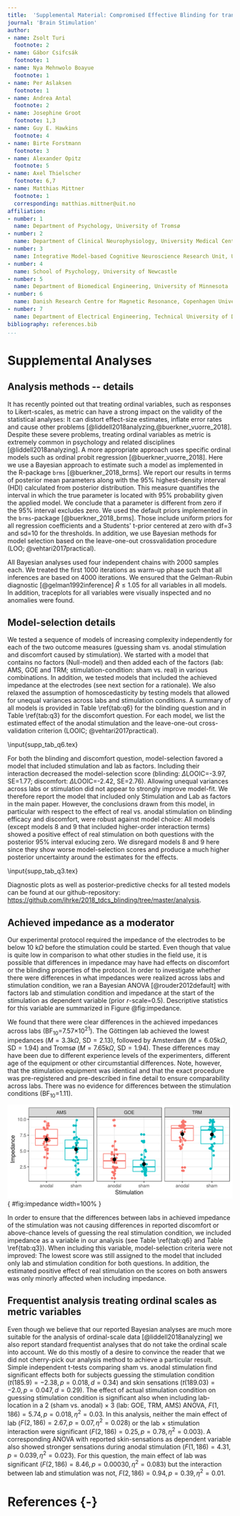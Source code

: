 ```yaml
---
title:  'Supplemental Material: Compromised Effective Blinding for transcranial direct current stimulation at 1 mA for 20 min in Young Healthy Individuals'
journal: 'Brain Stimulation'
author:
- name: Zsolt Turi
  footnote: 2
- name: Gábor Csifcsák
  footnote: 1
- name: Nya Mehnwolo Boayue
  footnote: 1
- name: Per Aslaksen
  footnote: 1
- name: Andrea Antal
  footnote: 2
- name: Josephine Groot
  footnote: 1,3
- name: Guy E. Hawkins
  footnote: 4 
- name: Birte Forstmann
  footnote: 3
- name: Alexander Opitz
  footnote: 5
- name: Axel Thielscher
  footnote: 6,7
- name: Matthias Mittner
  footnote: 1
  corresponding: matthias.mittner@uit.no
affiliation:
- number: 1
  name: Department of Psychology, University of Tromsø
- number: 2
  name: Department of Clinical Neurophysiology, University Medical Center Göttingen
- number: 3
  name: Integrative Model-based Cognitive Neuroscience Research Unit, University of Amsterdam
- number: 4
  name: School of Psychology, University of Newcastle
- number: 5
  name: Department of Biomedical Engineering, University of Minnesota
- number: 6
  name: Danish Research Centre for Magnetic Resonance, Copenhagen University Hospital Hvidovre
- number: 7
  name: Department of Electrical Engineering, Technical University of Denmark
bibliography: references.bib   
...
```


# Supplemental Analyses

## Analysis methods -- details

It has recently pointed out that treating ordinal variables, such as responses to Likert-scales, as metric can have a strong impact on the validity of the statistical analyses: It can distort effect-size estimates, inflate error rates and cause other problems [@liddell2018analyzing,@buerkner_vuorre_2018]. Despite these severe problems, treating ordinal variables as metric is extremely common in psychology and related disciplines [@liddell2018analyzing]. A more appropriate approach uses specific ordinal models such as ordinal probit regression [@buerkner_vuorre_2018]. Here we use a Bayesian approach to estimate such a model as implemented in the R-package `brms` [@buerkner_2018_brms]. We report our results in terms of posterior mean parameters along with the 95% highest-density interval (HDI) calculated from posterior distribution. This measure quantifies the interval in which the true parameter is located with 95% probability given the applied model. We conclude that a parameter is different from zero if the 95% interval excludes zero. We used the default priors implemented in the `brms`-package [@buerkner_2018_brms]. Those include uniform priors for all regression coefficients and a Students' t-prior centered at zero with df=3 and sd=10 for the thresholds.
In addition, we use Bayesian methods for model selection based on the leave-one-out crossvalidation procedure (LOO; @vehtari2017practical). 

All Bayesian analyses used four independent chains with 2000 samples each. We treated the first 1000 iterations as warm-up phase such that all inferences are based on 4000 iterations. We ensured that the Gelman-Rubin diagnostic [@gelman1992inference] $\hat{R}\le 1.05$ for all variables in all models. In addition, traceplots for all variables were visually inspected and no anomalies were found.
  
## Model-selection details
 
We tested a sequence of models of increasing complexity independently for each of the two outcome measures (guessing sham vs. anodal stimulation and discomfort caused by stimulation).
We started with a model that contains no factors (Null-model) and then added each of the factors (lab: AMS, GOE and TRM; stimulation-condition: sham vs. real) in various combinations. In addition, we tested models that included the achieved impedance at the electrodes (see next section for a rationale). We also relaxed the assumption of homoscedasticity by testing models that allowed for unequal variances across labs and stimulation conditions. A summary of all models  is provided in Table \ref{tab:q6} for the blinding question and  in Table \ref{tab:q3} for the discomfort question. For each model, we list the estimated effect of the anodal stimulation and the leave-one-out cross-validation criterion (LOOIC; @vehtari2017practical).

\input{supp_tab_q6.tex}
 
For both the blinding and discomfort question, model-selection favored a model that included stimulation and lab as factors. Including their interaction decreased the model-selection score (blinding: $\Delta$LOOIC=-3.97, SE=1.77; discomfort: $\Delta$LOOIC=-2.42, SE=2.76). Allowing unequal variances across labs or stimulation did not appear to strongly improve model-fit. We therefore report the model that included only Stimulation and Lab as factors in the main paper. However, the conclusions drawn from this model, in particular with respect to the effect of real vs. anodal stimulation on blinding efficacy and discomfort, were robust against model choice: All models (except models 8 and 9 that included higher-order interaction terms) showed a positive effect of real stimulation on both questions with the posterior 95% interval exlucing zero. We disregard models 8 and 9 here since they show worse model-selection scores and produce a much higher posterior uncertainty around the estimates for the effects.

\input{supp_tab_q3.tex}
 
Diagnostic plots as well as posterior-predictive checks for all tested models can be found at our github-repository: <https://github.com/ihrke/2018_tdcs_blinding/tree/master/analysis>.

## Achieved impedance as a moderator

Our experimental protocol required the impedance of the electrodes to be below 10 k$\Omega$ before the stimulation could be started. Even though that value is quite low in comparison to what other studies in the field use, it is possible that differences in impedance may have had effects on discomfort or the blinding properties of the protocol. In order to investigate whether there were differences in what impedances were realized across labs and stimulation condition, we ran a Bayesian ANOVA [@rouder2012default] with factors lab and stimulation condition and impedance at the start of the stimulation as dependent variable (prior $r$-scale=0.5). Descriptive statistics for this variable are summarized in Figure @fig:impedance.

We found that there were clear differences in the achieved impedances across labs (BF$_{10}$=7.57$\times 10^{21}$). The Göttingen lab achieved the lowest impedances ($M=3.3$k$\Omega$, SD$=2.13$), followed by Amsterdam ($M=6.05$k$\Omega$, SD$=1.94$) and Tromsø ($M=7.65$k$\Omega$, SD$=1.94$). These differences may have been due to different experience levels of the experimenters, different age of the equipment or other circumstantial differences. Note, however, that the stimulation equipment was identical and that the exact procedure was pre-registered and pre-described in fine detail to ensure comparability across labs. There was no evidence for differences between the stimulation conditions (BF$_{10}$=1.11).

![Impedance at the start of the experiment across labs and stimulation condition. The protocol required the impedance to be below 10k$\Omega$, therefore there are no higher values than that. Black points and bars are means and confidence intervals.](pics/impedance.png){ #fig:impedance width=100% }

In order to ensure that the differences between labs in achieved impedance of the stimulation was not causing differences in reported discomfort or above-chance levels of guessing the real stimulation condition, we included impedance as a variable in our analysis (see Table \ref{tab:q6} and Table \ref{tab:q3}). When including this variable, model-selection criteria were not improved: The lowest score was still assigned to the model that included only lab and stimulation condition for both questions. In addition, the estimated positive effect of real stimulation on the scores on both answers was only minorly affected when including impedance. 

## Frequentist analysis treating ordinal scales as metric variables

Even though we believe that our reported Bayesian analyses are much more suitable for the analysis of ordinal-scale data [@liddell2018analyzing] we also report standard frequentist analyses that do not take the ordinal scale into account. We do this mostly of a desire to convince the reader that we did not cherry-pick our analysis method to achieve a particular result. Simple independent t-tests comparing sham vs. anodal stimulation find significant effects both for subjects guessing the stimulation condition ($t(185.9)=-2.38, p=0.018, d=0.34$) and skin sensations ($t(189.03)=-2.0, p=0.047, d=0.29$). The effect of actual stimulation condition on guessing stimulation condition is significant also when including lab-location in a 2 (sham vs. anodal) $\times$ 3 (lab: GOE, TRM, AMS) ANOVA, $F(1,186)=5.74, p=0.018, \eta^2=0.03$. In this analysis, neither the main effect of lab ($F(2,186)=2.67, p=0.07, \eta^2=0.028$) or the lab $\times$ stimulation interaction were significant ($F(2,186)=0.25, p=0.78, \eta^2=0.003$). A corresponding ANOVA with reported skin-sensations as dependent variable also showed stronger sensations during anodal stimulation ($F(1,186)=4.31, p=0.039, \eta^2=0.023$). For this question, the main effect of lab was significant ($F(2,186)=8.46, p=0.00030, \eta^2=0.083$) but the interaction between lab and stimulation was not, $F(2,186)=0.94, p=0.39, \eta^2=0.01$. 




# References {-}

<!-- -->


